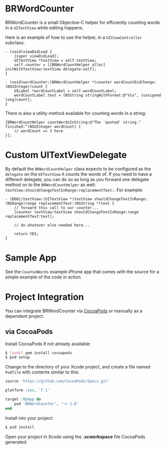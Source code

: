 # BRWordCounter

BRWordCounter is a small Objective-C helper for efficiently counting words in a `UITextView` while
editing happens.

Here is an example of how to use the helper, in a `UIViewController` subclass:

```objc
- (void)viewDidLoad {
    [super viewDidLoad];
    UITextView *textView = self.textView;
    self.counter = [[BRWordCountHelper alloc] initWithTextView:textView delegate:self];
}

- (void)wordCounter:(BRWordCountHelper *)counter wordCountDidChange:(NSUInteger)count {
    UILabel *wordCountLabel = self.wordCountLabel;
    wordCountLabel.text = [NSString stringWithFormat:@"%lu", (unsigned long)count];
}
```

There is also a utility method available for counting words in a string:

```objc
[BRWordCountHelper countWordsInString:@"The 'quoted' string." finished:^(NSUInteger wordCount) {
    // wordCount == 3 here
}];
```


# Custom UITextViewDelegate

By default the `BRWordCountHelper` class expects to be configured as the `delegate` on the
`UITextView` it counts the words of. If you need to have a different delegate, you can do
so as long as you forward one delegate method on to the `BRWordCountHelper` as well:
`textView:shouldChangeTextInRange:replacementText:`. For example:

```objc
- (BOOL)textView:(UITextView *)textView shouldChangeTextInRange:(NSRange)range replacementText:(NSString *)text {
    // forward this call to our counter...
    [counter textView:textView shouldChangeTextInRange:range replacementText:text];

    // do whatever else needed here...

    return YES;
}

```


# Sample App

See the `CountedWords` example iPhone app that comes with the source for a simple example
of the code in action.


# Project Integration

You can integrate BRWordCounter via [CocoaPods](https://cocoapods.org/) or manually as
a dependent project.

## via CocoaPods

Install CocoaPods if not already available:

```bash
$ [sudo] gem install cocoapods
$ pod setup
```

Change to the directory of your Xcode project, and create a file named `Podfile` with
contents similar to this:

```ruby
source 'https://github.com/CocoaPods/Specs.git'

platform :ios, '7.1'

target :MyApp do
    pod 'BRWordCounter', '~> 2.0'
end

```
Install into your project:

``` bash
$ pod install
```

Open your project in Xcode using the **.xcworkspace** file CocoaPods generated.
